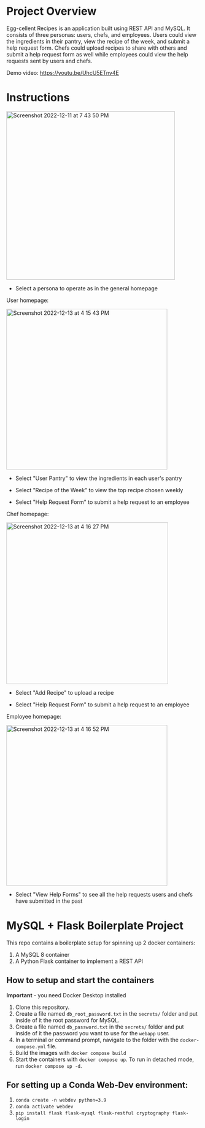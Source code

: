 # Project Overview
Egg-cellent Recipes is an application built using REST API and MySQL. It consists of three personas: users, chefs, and employees. Users could view the ingredients in their pantry, view the recipe of the week, and submit a help request form. Chefs could upload recipes to share with others and submit a help request form as well while employees could view the help requests sent by users and chefs.

Demo video: https://youtu.be/UhcU5ETnv4E 
 

# Instructions
<img width="439" alt="Screenshot 2022-12-11 at 7 43 50 PM" src="https://user-images.githubusercontent.com/91427854/206939309-3d836788-6ef0-4b17-a47e-f2fad2e7ef14.png">

- Select a persona to operate as in the general homepage

User homepage:

<img width="419" alt="Screenshot 2022-12-13 at 4 15 43 PM" src="https://user-images.githubusercontent.com/91427854/207445156-c1648dae-cbdc-4a4a-9864-0c87445c4d5d.png">

- Select "User Pantry" to view the ingredients in each user's pantry

- Select "Recipe of the Week" to view the top recipe chosen weekly

- Select "Help Request Form" to submit a help request to an employee

Chef homepage:

<img width="421" alt="Screenshot 2022-12-13 at 4 16 27 PM" src="https://user-images.githubusercontent.com/91427854/207445281-26019314-2ffc-4c28-b3f3-51a4c012bb0a.png">

- Select "Add Recipe" to upload a recipe

- Select "Help Request Form" to submit a help request to an employee

Employee homepage:

<img width="419" alt="Screenshot 2022-12-13 at 4 16 52 PM" src="https://user-images.githubusercontent.com/91427854/207445346-3e2f3e16-08da-4703-9da9-b2e7a10de7eb.png">

- Select "View Help Forms" to see all the help requests users and chefs have submitted in the past


# MySQL + Flask Boilerplate Project

This repo contains a boilerplate setup for spinning up 2 docker containers: 
1. A MySQL 8 container 
1. A Python Flask container to implement a REST API

## How to setup and start the containers
**Important** - you need Docker Desktop installed

1. Clone this repository.  
1. Create a file named `db_root_password.txt` in the `secrets/` folder and put inside of it the root password for MySQL. 
1. Create a file named `db_password.txt` in the `secrets/` folder and put inside of it the password you want to use for the `webapp` user. 
1. In a terminal or command prompt, navigate to the folder with the `docker-compose.yml` file.  
1. Build the images with `docker compose build`
1. Start the containers with `docker compose up`.  To run in detached mode, run `docker compose up -d`. 

## For setting up a Conda Web-Dev environment:

1. `conda create -n webdev python=3.9`
1. `conda activate webdev`
1. `pip install flask flask-mysql flask-restful cryptography flask-login`




